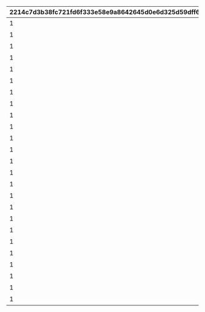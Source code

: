 |2214c7d3b38fc721fd6f333e58e9a8642645d0e6d325d59dff67ee1ecf24c2e5|9defbc39a17aca8c557652f7b6a3de036ef762bd2ab103f784c92515e1b273c3|16a2603d49690538c03ba00ad50f75d14e98a541851a71c95ab9c5082142b4ff|8e5e15a313fe8c9583228036250c31ea165b156db942cb0e9c20b4cc45e4a0dd|fc5ae0acf734c549142650c2fb0446746e64ebe5eae093e07b47fdbd795d5ca0|259fe07c5dceb3c54f58a26aa9646cc28d419ca5b8582bb36296d44fb2848d8d|3f97d8955a5236c929c1dbf04fe31dd19c7381e357aed5e92cccd534a06edde6|a865c17082fcb1ceb2c2698be211c6e39056ab7eee767a8272f73148799bda2d|
| --- | --- | --- | --- | --- | --- | --- | --- |
|1|111|110001|0|ガーゴイル（EASY）をクリアしよう|70000|110001|90110001|
|1|112|110001|0|ガーゴイル（NORMAL）をクリアしよう|70000|110002|90110002|
|1|113|110001|0|ガーゴイル（HARD）をクリアしよう|70000|110003|90110003|
|1|114|110001|0|ガーゴイル（VERY HARD）をクリアしよう|70000|110004|90110004|
|1|115|110001|0|ガーゴイル（EXTREME）をクリアしよう|70000|110005|90110005|
|1|121|110001|0|マグスガーゴイル（EASY）をクリアしよう|70000|120001|90120001|
|1|122|110001|0|マグスガーゴイル（NORMAL）をクリアしよう|70000|120002|90120002|
|1|123|110001|0|マグスガーゴイル（HARD）をクリアしよう|70000|120003|90120003|
|1|124|110001|0|マグスガーゴイル（VERY HARD）をクリアしよう|70000|120004|90120004|
|1|125|110001|0|マグスガーゴイル（EXTREME）をクリアしよう|70000|120005|90120005|
|1|131|110001|0|ガードガーゴイル（EASY）をクリアしよう|70000|130001|90130001|
|1|132|110001|0|ガードガーゴイル（NORMAL）をクリアしよう|70000|130002|90130002|
|1|133|110001|0|ガードガーゴイル（HARD）をクリアしよう|70000|130003|90130003|
|1|134|110001|0|ガードガーゴイル（VERY HARD）をクリアしよう|70000|130004|90130004|
|1|135|110001|0|ガードガーゴイル（EXTREME）をクリアしよう|70000|130005|90130005|
|1|141|110001|0|ガーゴイル・バースト（EASY）をクリアしよう|70000|140001|90140001|
|1|142|110001|0|ガーゴイル・バースト（NORMAL）をクリアしよう|70000|140002|90140002|
|1|143|110001|0|ガーゴイル・バースト（HARD）をクリアしよう|70000|140003|90140003|
|1|144|110001|0|ガーゴイル・バースト（VERY HARD）をクリアしよう|70000|140004|90140004|
|1|145|110001|0|ガーゴイル・バースト（EXTREME）をクリアしよう|70000|140005|90140005|
|1|151|110001|0|ガーゴイル・マギ（EASY）をクリアしよう|70000|150001|90150001|
|1|152|110001|0|ガーゴイル・マギ（NORMAL）をクリアしよう|70000|150002|90150002|
|1|153|110001|0|ガーゴイル・マギ（HARD）をクリアしよう|70000|150003|90150003|
|1|154|110001|0|ガーゴイル・マギ（VERY HARD）をクリアしよう|70000|150004|90150004|
|1|155|110001|0|ガーゴイル・マギ（EXTREME）をクリアしよう|70000|150005|90150005|